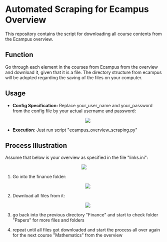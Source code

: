 # Automated Scraping for Ecampus Overview
This repository contains the script for downloading all course contents
from the Ecampus overview. 


## Function
 Go through each element in the courses from Ecampus from the overview and download it, given that it 
 is a file. 
 The directory structure from ecampus will be adopted regarding the saving of the files on your 
 computer. 
 
 
## Usage
- **Config Specification:** Replace your_user_name and your_password from the config file by your actual username 
and password: <p align="center"><img src="https://i.imgur.com/IEiHJTa.png"></p> 
 
- **Execution**: Just run script "ecampus_overview_scraping.py" 


## Process Illustration 
Assume that below is your overview as specified in the file "links.ini": <p align="center"><img src="https://i.imgur.com/LT4KJ5I.png"></p>

1. Go into the finance folder: <p align="center"><img src="https://i.imgur.com/MXeSq8K.png"></p> 
 
2. Download all files from it: <p align="center"><img src="https://i.imgur.com/lrK60DZ.png"></p>

3. go back into the previous directory "Finance" and start to check folder "Papers" 
for more files and folders

4. repeat until all files got downloaded and start the process all over again 
for the next course "Mathematics" from the overview